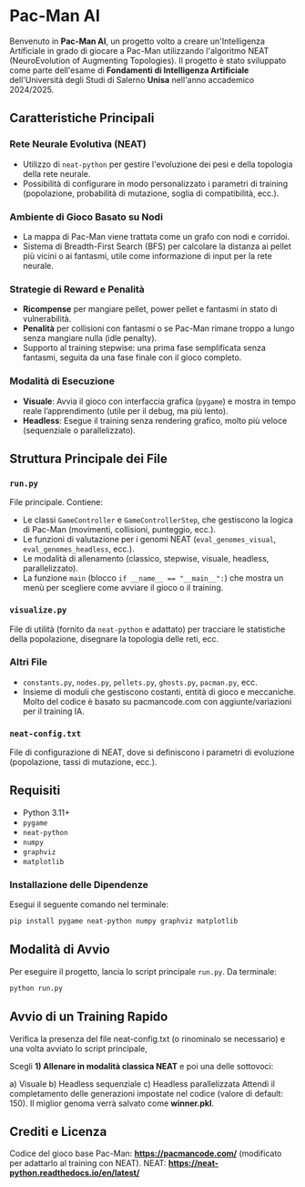 # Pac-Man AI

Benvenuto in **Pac-Man AI**, un progetto volto a creare un'Intelligenza Artificiale in grado di giocare a Pac-Man utilizzando l'algoritmo NEAT (NeuroEvolution of Augmenting Topologies). Il progetto è stato sviluppato come parte dell'esame di **Fondamenti di Intelligenza Artificiale** dell'Università degli Studi di Salerno **Unisa** nell'anno accademico 2024/2025.

## Caratteristiche Principali

### Rete Neurale Evolutiva (NEAT)

- Utilizzo di `neat-python` per gestire l'evoluzione dei pesi e della topologia della rete neurale.
- Possibilità di configurare in modo personalizzato i parametri di training (popolazione, probabilità di mutazione, soglia di compatibilità, ecc.).

### Ambiente di Gioco Basato su Nodi

- La mappa di Pac-Man viene trattata come un grafo con nodi e corridoi.
- Sistema di Breadth-First Search (BFS) per calcolare la distanza ai pellet più vicini o ai fantasmi, utile come informazione di input per la rete neurale.

### Strategie di Reward e Penalità

- **Ricompense** per mangiare pellet, power pellet e fantasmi in stato di vulnerabilità.
- **Penalità** per collisioni con fantasmi o se Pac-Man rimane troppo a lungo senza mangiare nulla (idle penalty).
- Supporto al training stepwise: una prima fase semplificata senza fantasmi, seguita da una fase finale con il gioco completo.

### Modalità di Esecuzione

- **Visuale**: Avvia il gioco con interfaccia grafica (`pygame`) e mostra in tempo reale l’apprendimento (utile per il debug, ma più lento).
- **Headless**: Esegue il training senza rendering grafico, molto più veloce (sequenziale o parallelizzato).

## Struttura Principale dei File

### `run.py`

File principale. Contiene:

- Le classi `GameController` e `GameControllerStep`, che gestiscono la logica di Pac-Man (movimenti, collisioni, punteggio, ecc.).
- Le funzioni di valutazione per i genomi NEAT (`eval_genomes_visual`, `eval_genomes_headless`, ecc.).
- Le modalità di allenamento (classico, stepwise, visuale, headless, parallelizzato).
- La funzione `main` (blocco `if __name__ == "__main__":`) che mostra un menù per scegliere come avviare il gioco o il training.

### `visualize.py`

File di utilità (fornito da `neat-python` e adattato) per tracciare le statistiche della popolazione, disegnare la topologia delle reti, ecc.

### Altri File

- `constants.py`, `nodes.py`, `pellets.py`, `ghosts.py`, `pacman.py`, ecc.
- Insieme di moduli che gestiscono costanti, entità di gioco e meccaniche. Molto del codice è basato su pacmancode.com con aggiunte/variazioni per il training IA.

### `neat-config.txt`

File di configurazione di NEAT, dove si definiscono i parametri di evoluzione (popolazione, tassi di mutazione, ecc.).

## Requisiti

- Python 3.11+
- `pygame`
- `neat-python`
- `numpy`
- `graphviz`
- `matplotlib`

### Installazione delle Dipendenze

Esegui il seguente comando nel terminale:

```bash
pip install pygame neat-python numpy graphviz matplotlib
```

## Modalità di Avvio

Per eseguire il progetto, lancia lo script principale `run.py`. Da terminale:

```bash
python run.py
```
## Avvio di un Training Rapido
Verifica la presenza del file neat-config.txt (o rinominalo se necessario) e una volta avviato lo script principale,

Scegli **1) Allenare in modalità classica NEAT** e poi una delle sottovoci:

a) Visuale
b) Headless sequenziale
c) Headless parallelizzata
Attendi il completamento delle generazioni impostate nel codice (valore di default: 150).
Il miglior genoma verrà salvato come **winner.pkl**.

## Crediti e Licenza
Codice del gioco base Pac-Man: **https://pacmancode.com/** (modificato per adattarlo al training con NEAT).
NEAT: **https://neat-python.readthedocs.io/en/latest/**
